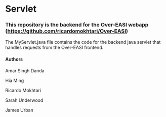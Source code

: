 # Servlet

### This repository is the backend for the Over-EASI webapp (https://github.com/ricardomokhtari/Over-EASI)

The MyServlet.java file contains the code for the backend java servlet that handles requests from the Over-EASI frontend.

#### Authors

Amar Singh Danda

Hia Ming

Ricardo Mokhtari

Sarah Underwood

James Urban
